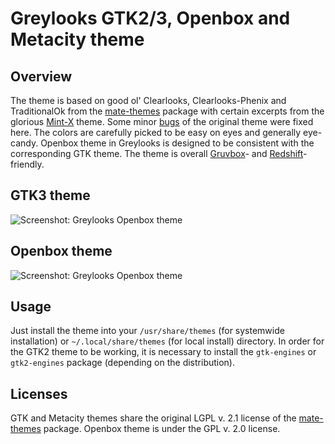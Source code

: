 # Greylooks GTK2/3, Openbox and Metacity theme
## Overview
The theme is based on good ol' Clearlooks, Clearlooks-Phenix and TraditionalOk from the [mate-themes](https://github.com/mate-desktop/mate-themes) package with certain excerpts from the glorious [Mint-X](https://github.com/linuxmint/mint-themes) theme. Some minor [bugs](../assets/screenshots/traditionalok-greylooks-comparison.png) of the original theme were fixed here. The colors are carefully picked to be easy on eyes and generally eye-candy. Openbox theme in Greylooks is designed to be consistent with the corresponding GTK theme. The theme is overall [Gruvbox](https://github.com/morhetz/gruvbox)- and [Redshift](https://github.com/jonls/redshift)-friendly.
## GTK3 theme
![Screenshot: Greylooks Openbox theme](../assets/screenshots/greylooks-gtk3.png?raw=true "Screenshot: Greylooks Openbox theme")

## Openbox theme
![Screenshot: Greylooks Openbox theme](../assets/screenshots/greylooks-openbox.png?raw=true "Screenshot: Greylooks Openbox theme")

## Usage
Just install the theme into your `/usr/share/themes` (for systemwide installation) or `~/.local/share/themes` (for local install) directory.
In order for the GTK2 theme to be working, it is necessary to install the `gtk-engines` or `gtk2-engines` package (depending on the distribution).

## Licenses
GTK and Metacity themes share the original LGPL v. 2.1 license of the [mate-themes](https://github.com/mate-desktop/mate-themes) package. Openbox theme is under the GPL v. 2.0 license.
